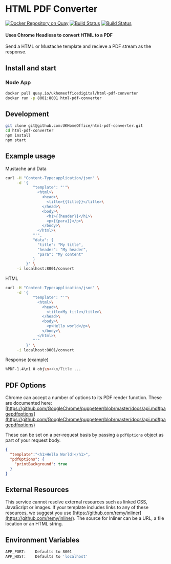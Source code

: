 # HTML PDF Converter

[![Docker Repository on Quay](https://quay.io/repository/ukhomeofficedigital/html-pdf-converter/status "Docker Repository on Quay")](https://quay.io/repository/ukhomeofficedigital/html-pdf-converter)
[![Build Status](https://drone.digital.homeoffice.gov.uk/api/badges/UKHomeOffice/html-pdf-converter/status.svg)](https://drone.digital.homeoffice.gov.uk/UKHomeOffice/html-pdf-converter)
[![Build Status](https://travis-ci.org/UKHomeOffice/html-pdf-converter.svg?branch=master)](https://travis-ci.org/UKHomeOffice/html-pdf-converter)

#### Uses Chrome Headless to convert HTML to a PDF

Send a HTML or Mustache template and recieve a PDF stream as the response.

## Install and start

### Node App
```bash
docker pull quay.io/ukhomeofficedigital/html-pdf-converter
docker run -p 8001:8001 html-pdf-converter
```

## Development

```bash
git clone git@github.com:UKHomeOffice/html-pdf-converter.git
cd html-pdf-converter
npm install
npm start
```

## Example usage

Mustache and Data
```bash
curl -H "Content-Type:application/json" \
     -d '{
            "template": "'"\
              <html>\
                <head>\
                  <title>{{title}}</title>\
                </head>\
                <body>\
                  <h1>{{header}}</h1>\
                  <p>{{para}}</p>\
                </body>\
              </html>\
            "'",
            "data": {
              "title": "My title",
              "header": "My header",
              "para": "My content"
            }
         }' \
     -i localhost:8001/convert
```

HTML
```bash
curl -H "Content-Type:application/json" \
     -d '{
            "template": "'"\
              <html>\
                <head>\
                  <title>My title</title>\
                </head>\
                <body>\
                  <p>Hello world</p>\
                </body>\
              </html>\
            "'"
         }' \
     -i localhost:8001/convert
```

Response (example)
```bash
%PDF-1.4\n1 0 obj\n<<\n/Title ...
```

## PDF Options

Chrome can accept a number of options to its PDF render function. These are documented here: [https://github.com/GoogleChrome/puppeteer/blob/master/docs/api.md#pagepdfoptions](https://github.com/GoogleChrome/puppeteer/blob/master/docs/api.md#pagepdfoptions)

These can be set on a per-request basis by passing a `pdfOptions` object as part of your request body.

```json
{
  "template":"<h1>Hello World!</h1>",
  "pdfOptions": {
    "printBackground": true
  }
}
```

## External Resources

This service cannot resolve external resources such as linked CSS, JavaScript or images.
If your template includes links to any of these resources, we suggest you use [https://github.com/remy/inliner](https://github.com/remy/inliner). The source for Inliner can be a URL, a file location or an HTML string.

## Environment Variables

```bash
APP_PORT:    Defaults to 8001
APP_HOST:    Defaults to 'localhost'
```

